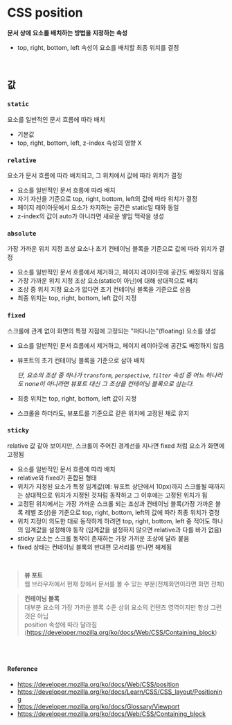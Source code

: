 # CSS position
**문서 상에 요소를 배치하는 방법을 지정하는 속성**
- top, right, bottom, left 속성이 요소를 배치할 최종 위치를 결정

<br>

## 값
### `static`
요소를 일반적인 문서 흐름에 따라 배치
- 기본값
- top, right, bottom, left, z-index 속성의 영향 X

### `relative`
요소가 문서 흐름에 따라 배치되고, 그 위치에서 값에 따라 위치가 결정
- 요소를 일반적인 문서 흐름에 따라 배치
- 자기 자신을 기준으로 top, right, bottom, left의 값에 따라 위치가 결정
- 페이지 레이아웃에서 요소가 차지하는 공간은 static일 때와 동일
- z-index의 값이 auto가 아니라면 새로운 쌓임 맥락을 생성

### `absolute`
가장 가까운 위치 지정 조상 요소나 초기 컨테이닝 블록을 기준으로 값에 따라 위치가 결정
- 요소를 일반적인 문서 흐름에서 제거하고, 페이지 레이아웃에 공간도 배정하지 않음
- 가장 가까운 위치 지정 조상 요소(static이 아닌)에 대해 상대적으로 배치
- 조상 중 위치 지정 요소가 없다면 초기 컨테이닝 블록을 기준으로 삼음 
- 최종 위치는 top, right, bottom, left 값이 지정

### `fixed`
스크롤에 관계 없이 화면의 특정 지점에 고정되는 "떠다니는"(floating) 요소를 생성
- 요소를 일반적인 문서 흐름에서 제거하고, 페이지 레이아웃에 공간도 배정하지 않음 
- 뷰포트의 초기 컨테이닝 블록을 기준으로 삼아 배치

    *단, 요소의 조상 중 하나가 `transform`, `perspective`, `filter` 속성 중 어느 하나라도 none이 아니라면 뷰포트 대신 그 조상을 컨테이닝 블록으로 삼는다.*
- 최종 위치는 top, right, bottom, left 값이 지정
- 스크롤을 하더라도, 뷰포트를 기준으로 같은 위치에 고정된 채로 유지

### `sticky`
relative 값 같아 보이지만, 스크롤이 주어진 경계선을 지나면 fixed 처럼 요소가 화면에 고정됨
- 요소를 일반적인 문서 흐름에 따라 배치
- relative와 fixed가 혼합된 형태
- 위치가 지정된 요소가 특정 임계값(예: 뷰포트 상단에서 10px)까지 스크롤될 때까지는 상대적으로 위치가 지정된 것처럼 동작하고 그 이후에는 고정된 위치가 됨
- 고정된 위치에서는 가장 가까운 스크롤 되는 조상과 컨테이닝 블록(가장 가까운 블록 레벨 조상)을 기준으로 top, right, bottom, left의 값에 따라 최종 위치가 결정
- 위치 지정이 의도한 대로 동작하게 하려면 top, right, bottom, left 중 적어도 하나의 임계값을 설정해야 동작
(임계값을 설정하지 않으면 relative과 다를 바가 없음)
- sticky 요소는 스크롤 동작이 존재하는 가장 가까운 조상에 달라 붙음
- fixed 상태는 컨테이닝 블록의 반대편 모서리를 만나면 해제됨

<br>

> **뷰 포트**
<br>웹 브라우저에서 현재 창에서 문서를 볼 수 있는 부분(전체화면이라면 화면 전체)

> **컨테이닝 블록**
<br>대부분 요소의 가장 가까운 블록 수준 상위 요소의 컨텐츠 영역이지만 항상 그런 것은 아님
<br>position 속성에 따라 달라짐
(https://developer.mozilla.org/ko/docs/Web/CSS/Containing_block)


<br><br>

#### Reference
- https://developer.mozilla.org/ko/docs/Web/CSS/position
- https://developer.mozilla.org/ko/docs/Learn/CSS/CSS_layout/Positioning
- https://developer.mozilla.org/ko/docs/Glossary/Viewport
- https://developer.mozilla.org/ko/docs/Web/CSS/Containing_block
